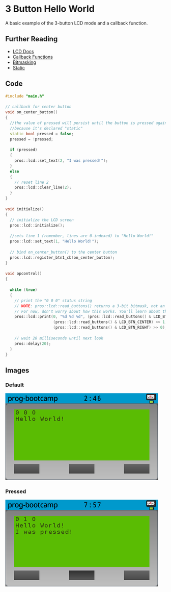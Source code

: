 # 3 Button Hello World

A basic example of the 3-button LCD mode and a callback function.

## Further Reading

- [LCD Docs](https://pros.cs.purdue.edu/v5/api/cpp/llemu.html)
- [Callback Functions](https://www.learncpp.com/cpp-tutorial/function-pointers/)
- [Bitmasking](https://www.learncpp.com/cpp-tutorial/bit-manipulation-with-bitwise-operators-and-bit-masks/)
- [Static](https://en.cppreference.com/w/cpp/language/static)

## Code

```cpp
#include "main.h"

// callback for center button
void on_center_button()
{
  //the value of pressed will persist until the button is pressed again
  //because it's declared "static"
  static bool pressed = false;
  pressed = !pressed;
  
  if (pressed)
  {
    pros::lcd::set_text(2, "I was pressed!");
  }
  else
  {
    // reset line 2
    pros::lcd::clear_line(2);
  }
}

void initialize()
{
  // initialize the LCD screen
  pros::lcd::initialize();

  //sets line 1 (remember, lines are 0-indexed) to "Hello World!"
  pros::lcd::set_text(1, "Hello World!");

  // bind on_center_button() to the center button
  pros::lcd::register_btn1_cb(on_center_button);
}

void opcontrol()
{

  while (true)
  {
    // print the "0 0 0" status string
    // NOTE: pros::lcd::read_buttons() returns a 3-bit bitmask, not an integer
    // For now, don't worry about how this works. You'll learn about this later
    pros::lcd::print(0, "%d %d %d", (pros::lcd::read_buttons() & LCD_BTN_LEFT) >> 2,
                     (pros::lcd::read_buttons() & LCD_BTN_CENTER) >> 1,
                     (pros::lcd::read_buttons() & LCD_BTN_RIGHT) >> 0);

    // wait 20 milliseconds until next look
    pros::delay(20);
  }
}
```

## Images

### Default

![Default Screenshot](/examples/3btn-helloworld/3btn-helloworld-default.png)

### Pressed

![Pressed Screenshot](/examples/3btn-helloworld/3btn-helloworld-pressed.png)

